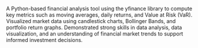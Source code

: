 A Python-based financial analysis tool using the yfinance library to compute key metrics such as moving averages, daily returns, and Value at Risk (VaR).
Visualized market data using candlestick charts, Bollinger Bands, and portfolio return graphs. Demonstrated strong skills in data analysis, data visualization, and an understanding of financial market trends to support informed investment decisions.
